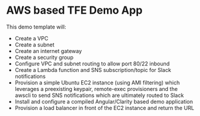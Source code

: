 # AWS based TFE Demo App
This demo template will:
- Create a VPC
- Create a subnet
- Create an internet gateway
- Create a security group
- Configure VPC and subnet routing to allow port 80/22 inbound
- Create a Lambda function and SNS subscription/topic for Slack notifications
- Provision a simple Ubuntu EC2 instance (using AMI filtering) which leverages a preexisting keypair, remote-exec provisioners and the awscli to send SNS notifications which are ultimately routed to Slack
- Install and configure a compiled Angular/Clarity based demo application
- Provision a load balancer in front of the EC2 instance and return the URL